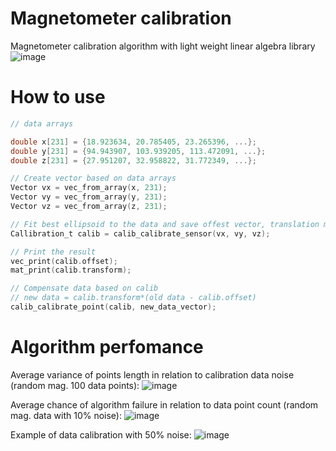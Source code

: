 # Magnetometer calibration
Magnetometer calibration algorithm with light weight linear algebra library
![image](https://github.com/michal34512/Magnetometer-calibration/assets/136522993/7fc41cf1-9d9d-41d6-8e2c-825d0499b35d)

# How to use
```c
// data arrays

double x[231] = {18.923634, 20.785405, 23.265396, ...};
double y[231] = {94.943907, 103.939205, 113.472091, ...};
double z[231] = {27.951207, 32.958822, 31.772349, ...};

// Create vector based on data arrays
Vector vx = vec_from_array(x, 231);
Vector vy = vec_from_array(y, 231);
Vector vz = vec_from_array(z, 231);

// Fit best ellipsoid to the data and save offest vector, translation matrix   
Callibration_t calib = calib_calibrate_sensor(vx, vy, vz);

// Print the result
vec_print(calib.offset);
mat_print(calib.transform);

// Compensate data based on calib
// new data = calib.transform*(old data - calib.offset)
calib_calibrate_point(calib, new_data_vector);
```
# Algorithm perfomance
Average variance of points length in relation to calibration data noise (random mag. 100 data points):
![image](https://github.com/michal34512/Magnetometer-calibration/assets/136522993/df930068-2c8a-4ca8-b1ef-d4f1a6730eee)

Average chance of algorithm failure in relation to data point count (random mag. data with 10% noise):
![image](https://github.com/michal34512/Magnetometer-calibration/assets/136522993/df975675-cb75-4c7f-963d-f025fb2569e8)

Example of data calibration with 50% noise:
![image](https://github.com/michal34512/Magnetometer-calibration/assets/136522993/9752cadd-9f7c-496e-8559-d9e351b3e218)

